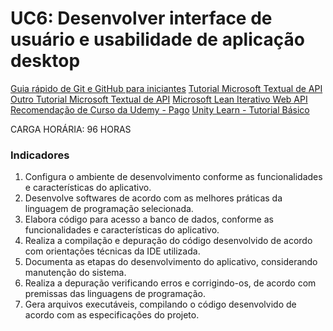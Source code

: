 # UC6: Desenvolver interface de usuário e usabilidade de aplicação desktop

[Guia rápido de Git e GitHub para iniciantes](adicional/github.md)
[Tutorial Microsoft Textual de API](https://learn.microsoft.com/pt-br/aspnet/core/tutorials/first-web-api?view=aspnetcore-9.0&tabs=visual-studio)
[Outro Tutorial Microsoft Textual de API](https://learn.microsoft.com/pt-br/training/modules/build-web-api-aspnet-core/)
[Microsoft Lean Iterativo Web API](https://learn.microsoft.com/en-us/shows/back-end-web-development-with-dotnet-for-beginners/)
[Recomendação de Curso da Udemy - Pago](https://www.udemy.com/course/programacao-orientada-a-objetos-csharp/?srsltid=AfmBOoqxWGumoiuCjtXyU7zivIapLX9dRQzeFx0ckWaH2MhSN0wSQJ-z&couponCode=PMNVD2025)
[Unity Learn - Tutorial Básico](https://learn.unity.com/project/roll-a-ball)

CARGA HORÁRIA: 96 HORAS


### Indicadores

1. Configura o ambiente de desenvolvimento conforme as funcionalidades e características 
do aplicativo.
2. Desenvolve softwares de acordo com as melhores práticas da linguagem de programação 
selecionada.
3. Elabora código para acesso a banco de dados, conforme as funcionalidades e 
características do aplicativo.
4. Realiza a compilação e depuração do código desenvolvido de acordo com orientações 
técnicas da IDE utilizada. 
5. Documenta as etapas do desenvolvimento do aplicativo, considerando manutenção do 
sistema.
6. Realiza a depuração verificando erros e corrigindo-os, de acordo com premissas das 
linguagens de programação.
7. Gera arquivos executáveis, compilando o código desenvolvido de acordo com as 
especificações do projeto.

###
